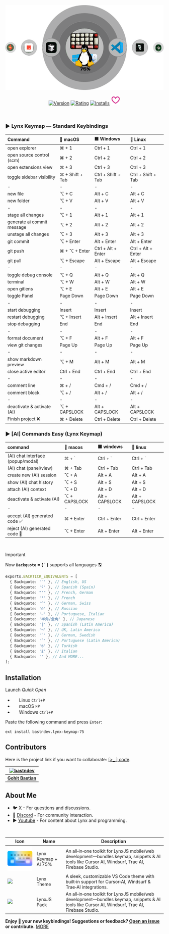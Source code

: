 [![Use Extension](https://raw.githubusercontent.com/bastndev/Lynx-Keymap-75/refs/heads/main/assets/images/ids.png)](https://github.com/bastndev/Lynx-Keymap-75?tab=readme-ov-file)

<p align="center">
    <a href="https://marketplace.visualstudio.com/items?itemName=bastndev.lynx-keymap-75"><img src="https://vsmarketplacebadges.dev/version-short/bastndev.lynx-keymap-75.jpg?style=for-the-badge&colorA=CCCCCC&colorB=EEEEEE&color=000000&label=VERSION" alt="Version"></a>
    <a href="https://marketplace.visualstudio.com/items?itemName=bastndev.lynx-keymap-75"><img src="https://vsmarketplacebadges.dev/rating-short/bastndev.lynx-keymap-75.jpg?style=for-the-badge&colorA=CCCCCC&colorB=EEEEEE&color=000000&label=Rating" alt="Rating"></a>
    <a href="https://marketplace.visualstudio.com/items?itemName=bastndev.lynx-keymap-75"><img src="https://vsmarketplacebadges.dev/installs-short/bastndev.lynx-keymap-75.jpg?style=for-the-badge&colorA=CCCCCC&colorB=EEEEEE&color=000000&label=Installs" alt="Installs"></a>
    <a href="https://github.com/sponsors/bastndev"><img src="https://raw.githubusercontent.com/bastndev/Lynx-Keymap-75/main/assets/images/sponsor.png" width="30px" alt="Sponsor Github"></a>
</p>

</br>

### ► Lynx Keymap — Standard Keybindings

| Command                    | 🍎 macOS        | 🟦 Windows         | 🐧 Linux           |
| :------------------------- | :-------------- | :----------------- | :----------------- |
| open explorer              | ⌘ + 1           | Ctrl + 1           | Ctrl + 1           |
| open source control (scm)  | ⌘ + 2           | Ctrl + 2           | Ctrl + 2           |
| open extensions view       | ⌘ + 3           | Ctrl + 3           | Ctrl + 3           |
| toggle sidebar visibility  | ⌘ + Shift + Tab | Ctrl + Shift + Tab | Ctrl + Shift + Tab |
| -                          | -               | -                  | -                  |
| new file                   | ⌥ + C           | Alt + C            | Alt + C            |
| new folder                 | ⌥ + V           | Alt + V            | Alt + V            |
| -                          | -               | -                  | -                  |
| stage all changes          | ⌥ + 1           | Alt + 1            | Alt + 1            |
| generate ai commit message | ⌥ + 2           | Alt + 2            | Alt + 2            |
| unstage all changes        | ⌥ + 3           | Alt + 3            | Alt + 3            |
| git commit                 | ⌥ + Enter       | Alt + Enter        | Alt + Enter        |
| git push                   | ⌘ + ⌥ + Enter   | Ctrl + Alt + Enter | Ctrl + Alt + Enter |
| git pull                   | ⌥ + Escape      | Alt + Escape       | Alt + Escape       |
| -                          | -               | -                  | -                  |
| toggle debug console       | ⌥ + Q           | Alt + Q            | Alt + Q            |
| terminal                   | ⌥ + W           | Alt + W            | Alt + W            |
| open gitlens               | ⌥ + E           | Alt + E            | Alt + E            |
| toggle Panel               | Page Down       | Page Down          | Page Down          |
| -                          | -               | -                  | -                  |
| start debugging            | Insert          | Insert             | Insert             |
| restart debugging          | ⌥ + Insert      | Alt + Insert       | Alt + Insert       |
| stop debugging             | End             | End                | End                |
| -                          | -               | -                  | -                  |
| format document            | ⌥ + F           | Alt + F            | Alt + F            |
| view git changes           | Page Up         | Page Up            | Page Up            |
| -                          | -               | -                  | -                  |
| show markdown preview      | ⌥ + M           | Alt + M            | Alt + M            |
| close active editor        | Ctrl + End      | Ctrl + End         | Ctrl + End         |
| -                          | -               | -                  | -                  |
| comment line               | ⌘ + /           | Cmd + /            | Cmd + /            |
| comment block              | ⌥ + /           | Alt + /            | Alt + /            |
| -                          | -               | -                  | -                  |
| deactivate & activate (AI) | ⌥ + CAPSLOCK    | Alt + CAPSLOCK     | Alt + CAPSLOCK     |
| Finish project ❌          | ⌘ + Delete      | Ctrl + Delete      | Ctrl + Delete      |

### ► [AI] Commands Easy (Lynx Keymap)

| command                           | 🍎 macos     | 🟦 windows     | 🐧 linux       |
| :-------------------------------- | :----------- | :------------- | :------------- |
| (AI) chat interface (popup/modal) | ⌘ + `        | Ctrl + `       | Ctrl + `       |
| (AI) chat (panel/view)            | ⌘ + Tab      | Ctrl + Tab     | Ctrl + Tab     |
| create new (AI) session           | ⌥ + A        | Alt + A        | Alt + A        |
| show (AI) chat history            | ⌥ + S        | Alt + S        | Alt + S        |
| attach (AI) context               | ⌥ + D        | Alt + D        | Alt + D        |
| deactivate & activate (AI)        | ⌥ + CAPSLOCK | Alt + CAPSLOCK | Alt + CAPSLOCK |
| -                                 | -            | -              | -              |
| accept (AI) generated code ✅     | ⌘ + Enter    | Ctrl + Enter   | Ctrl + Enter   |
| reject (AI) generated code 🚫     | ⌥ + Enter    | Alt + Enter    | Alt + Enter    |

</br>

> [!IMPORTANT]
>
> Now **`Backquote` = ( ` )** supports all languages 🌎
>
> ```ts
> exports.BACKTICK_EQUIVALENTS = [
>   { Backquote: '`' }, // English, US
>   { Backquote: 'º' }, // Spanish (Spain)
>   { Backquote: "'" }, // French, German
>   { Backquote: '²' }, // French
>   { Backquote: '^' }, // German, Swiss
>   { Backquote: 'ё' }, // Russian
>   { Backquote: '~' }, // Portuguese, Italian
>   { Backquote: '半角/全角' }, // Japanese
>   { Backquote: '|' }, // Spanish (Latin America)
>   { Backquote: '¬' }, // UK, Latin America
>   { Backquote: '¨' }, // German, Swedish
>   { Backquote: '´' }, // Portuguese (Latin America)
>   { Backquote: '₺' }, // Turkish
>   { Backquote: '₤' }, // Italian
>   { Backquote: '' }, // And MORE...
> ];
> ```

## Installation

Launch _Quick Open_

- <img src="https://www.kernel.org/theme/images/logos/favicon.png" width=16 height=16/> Linux `Ctrl+P`
- <img src="https://developer.apple.com/favicon.ico" width=16 height=16/> macOS `⌘P`
- <img src="https://www.microsoft.com/favicon.ico" width=16 height=16/> Windows `Ctrl+P`

Paste the following command and press `Enter`:

```
ext install bastndev.lynx-keymap-75
```

## Contributors

Here is the project link if you want to collaborate: [[>\_ ] code](https://github.com/bastndev/Lynx-Keymap-75).

| [![bastndev](https://github.com/bastndev.png?size=100)](https://www.bastndev.com/) |
| :--------------------------------------------------------------------------------: |
|                  **[Gohit Bastian](https://github.com/bastndev)**                  |

## About Me

- 🐦 [X](https://twitter.com/bastndev) - For questions and discussions.
- 💬 [Discord](https://discord.com/invite/bgzvzP6aZH) - For community interaction.
- ▶️ [Youtube](https://www.youtube.com/@bastndev) - For content about Lynx and programming.

</br>

| Icon                                                                                                                                                                                                                              | Name                 | Description                                                                                                                                     |
| --------------------------------------------------------------------------------------------------------------------------------------------------------------------------------------------------------------------------------- | -------------------- | ----------------------------------------------------------------------------------------------------------------------------------------------- |
| [<img src="https://raw.githubusercontent.com/bastndev/Lynx-Keymap/refs/heads/main/assets/images/icon2.png" height="100%">](https://marketplace.visualstudio.com/items?itemName=bastndev.lynx-keymap)                              | Lynx Keymap + AI 75% | An all‑in‑one toolkit for LynxJS mobile/web development—bundles keymap, snippets & AI tools like Cursor AI, Windsurf, Trae AI, Firebase Studio. |
| [<img src="https://bastndev.gallerycdn.vsassets.io/extensions/bastndev/lynx-theme/0.1.2/1744898058774/Microsoft.VisualStudio.Services.Icons.Default" >](https://marketplace.visualstudio.com/items?itemName=bastndev.lynx-theme)  | Lynx Theme           | A sleek, customizable VS Code theme with built‑in support for Cursor‑AI, Windsurf & Trae‑AI integrations.                                       |
| [<img src="https://bastndev.gallerycdn.vsassets.io/extensions/bastndev/lynxjs-pack/0.1.8/1745206864969/Microsoft.VisualStudio.Services.Icons.Default">](https://marketplace.visualstudio.com/items?itemName=bastndev.lynxjs-pack) | LynxJS Pack          | An all‑in‑one toolkit for LynxJS mobile/web development—bundles keymap, snippets & AI tools like Cursor AI, Windsurf, Trae AI, Firebase Studio. |

**Enjoy 🎉 your new keybindings! Suggestions or feedback? [Open an issue](https://github.com/bastndev/Lynx-Keymap/issues) or contribute.**
[MORE](https://marketplace.visualstudio.com/publishers/bastndev)
